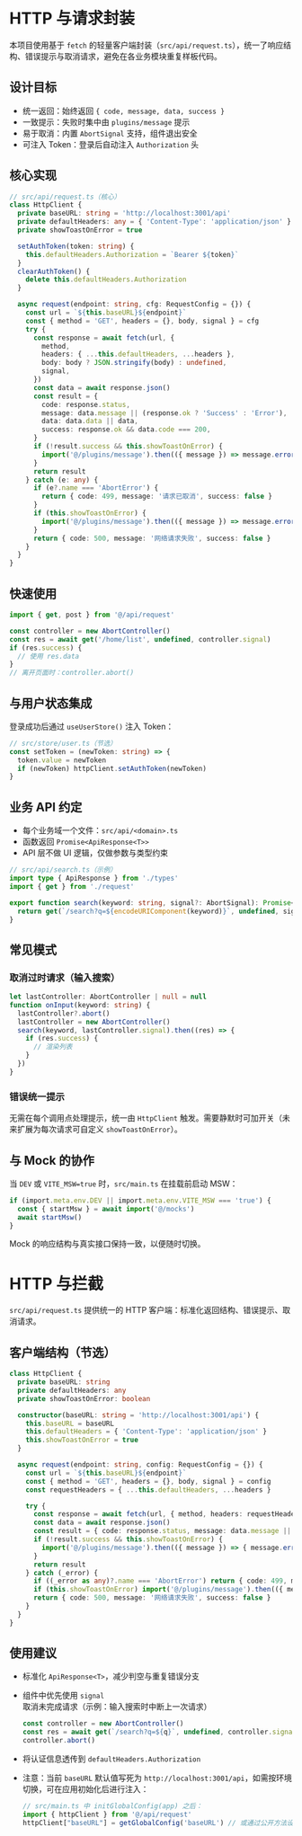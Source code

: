 # HTTP 与请求封装

本项目使用基于 `fetch` 的轻量客户端封装（`src/api/request.ts`），统一了响应结构、错误提示与取消请求，避免在各业务模块重复样板代码。

## 设计目标

- 统一返回：始终返回 `{ code, message, data, success }`
- 一致提示：失败时集中由 `plugins/message` 提示
- 易于取消：内置 `AbortSignal` 支持，组件退出安全
- 可注入 Token：登录后自动注入 `Authorization` 头

## 核心实现

```ts
// src/api/request.ts（核心）
class HttpClient {
  private baseURL: string = 'http://localhost:3001/api'
  private defaultHeaders: any = { 'Content-Type': 'application/json' }
  private showToastOnError = true

  setAuthToken(token: string) {
    this.defaultHeaders.Authorization = `Bearer ${token}`
  }
  clearAuthToken() {
    delete this.defaultHeaders.Authorization
  }

  async request(endpoint: string, cfg: RequestConfig = {}) {
    const url = `${this.baseURL}${endpoint}`
    const { method = 'GET', headers = {}, body, signal } = cfg
    try {
      const response = await fetch(url, {
        method,
        headers: { ...this.defaultHeaders, ...headers },
        body: body ? JSON.stringify(body) : undefined,
        signal,
      })
      const data = await response.json()
      const result = {
        code: response.status,
        message: data.message || (response.ok ? 'Success' : 'Error'),
        data: data.data || data,
        success: response.ok && data.code === 200,
      }
      if (!result.success && this.showToastOnError) {
        import('@/plugins/message').then(({ message }) => message.error(result.message || '请求失败'))
      }
      return result
    } catch (e: any) {
      if (e?.name === 'AbortError') {
        return { code: 499, message: '请求已取消', success: false }
      }
      if (this.showToastOnError) {
        import('@/plugins/message').then(({ message }) => message.error('网络请求失败'))
      }
      return { code: 500, message: '网络请求失败', success: false }
    }
  }
}
```

## 快速使用

```ts
import { get, post } from '@/api/request'

const controller = new AbortController()
const res = await get('/home/list', undefined, controller.signal)
if (res.success) {
  // 使用 res.data
}
// 离开页面时：controller.abort()
```

## 与用户状态集成

登录成功后通过 `useUserStore()` 注入 Token：

```ts
// src/store/user.ts（节选）
const setToken = (newToken: string) => {
  token.value = newToken
  if (newToken) httpClient.setAuthToken(newToken)
}
```

## 业务 API 约定

- 每个业务域一个文件：`src/api/<domain>.ts`
- 函数返回 `Promise<ApiResponse<T>>`
- API 层不做 UI 逻辑，仅做参数与类型约束

```ts
// src/api/search.ts（示例）
import type { ApiResponse } from './types'
import { get } from './request'

export function search(keyword: string, signal?: AbortSignal): Promise<ApiResponse<{ list: any[] }>> {
  return get(`/search?q=${encodeURIComponent(keyword)}`, undefined, signal)
}
```

## 常见模式

### 取消过时请求（输入搜索）

```ts
let lastController: AbortController | null = null
function onInput(keyword: string) {
  lastController?.abort()
  lastController = new AbortController()
  search(keyword, lastController.signal).then((res) => {
    if (res.success) {
      // 渲染列表
    }
  })
}
```

### 错误统一提示

无需在每个调用点处理提示，统一由 `HttpClient` 触发。需要静默时可加开关（未来扩展为每次请求可自定义 `showToastOnError`）。

## 与 Mock 的协作

当 `DEV` 或 `VITE_MSW=true` 时，`src/main.ts` 在挂载前启动 MSW：

```ts
if (import.meta.env.DEV || import.meta.env.VITE_MSW === 'true') {
  const { startMsw } = await import('@/mocks')
  await startMsw()
}
```

Mock 的响应结构与真实接口保持一致，以便随时切换。
# HTTP 与拦截

`src/api/request.ts` 提供统一的 HTTP 客户端：标准化返回结构、错误提示、取消请求。

## 客户端结构（节选）

```ts
class HttpClient {
  private baseURL: string
  private defaultHeaders: any
  private showToastOnError: boolean

  constructor(baseURL: string = 'http://localhost:3001/api') {
    this.baseURL = baseURL
    this.defaultHeaders = { 'Content-Type': 'application/json' }
    this.showToastOnError = true
  }

  async request(endpoint: string, config: RequestConfig = {}) {
    const url = `${this.baseURL}${endpoint}`
    const { method = 'GET', headers = {}, body, signal } = config
    const requestHeaders = { ...this.defaultHeaders, ...headers }

    try {
      const response = await fetch(url, { method, headers: requestHeaders, body: body ? JSON.stringify(body) : undefined, signal })
      const data = await response.json()
      const result = { code: response.status, message: data.message || (response.ok ? 'Success' : 'Error'), data: data.data || data, success: response.ok && data.code === 200 }
      if (!result.success && this.showToastOnError) {
        import('@/plugins/message').then(({ message }) => { message.error(result.message || '请求失败') })
      }
      return result
    } catch (_error) {
      if ((_error as any)?.name === 'AbortError') return { code: 499, message: '请求已取消', success: false }
      if (this.showToastOnError) import('@/plugins/message').then(({ message }) => { message.error('网络请求失败') })
      return { code: 500, message: '网络请求失败', success: false }
    }
  }
}
```

## 使用建议

- 标准化 `ApiResponse<T>`，减少判空与重复错误分支
- 组件中优先使用 `signal` 取消未完成请求（示例：输入搜索时中断上一次请求）

  ```ts
  const controller = new AbortController()
  const res = await get(`/search?q=${q}`, undefined, controller.signal)
  controller.abort()
  ```

- 将认证信息透传到 `defaultHeaders.Authorization`
- 注意：当前 `baseURL` 默认值写死为 `http://localhost:3001/api`，如需按环境切换，可在应用初始化后进行注入：

  ```ts
  // src/main.ts 中 initGlobalConfig(app) 之后：
  import { httpClient } from '@/api/request'
  httpClient["baseURL"] = getGlobalConfig('baseURL') // 或通过公开方法设置
  ```